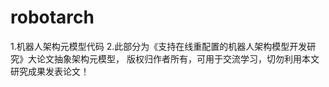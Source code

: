 robotarch
=========

1.机器人架构元模型代码
2.此部分为《支持在线重配置的机器人架构模型开发研究》大论文抽象架构元模型， 
版权归作者所有，可用于交流学习，切勿利用本文研究成果发表论文！
